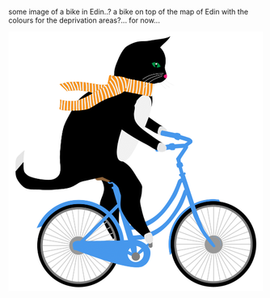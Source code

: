 some image of a bike in Edin..? a bike on top of the map of Edin with the colours for the deprivation areas?...
for now...

![Image](catbike.png)
